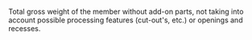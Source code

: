 ﻿Total gross weight of the member without add-on parts, not taking into account possible processing features (cut-out's, etc.) or openings and recesses.